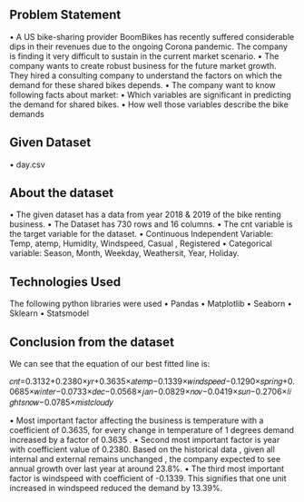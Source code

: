 ## Problem Statement
•	A US bike-sharing provider BoomBikes has recently suffered considerable dips in their revenues due to the ongoing Corona pandemic. The company is finding it very difficult to sustain in the current market scenario. 
•	The company wants to create robust business for the future market growth. They hired a consulting company to understand the factors on which the demand for these shared bikes depends.
•	The company want to know following facts about market:
•	Which variables are significant in predicting the demand for shared bikes.
•	How well those variables describe the bike demands


## Given Dataset
•	day.csv


## About the dataset
•	The given dataset has a data from year 2018 & 2019 of the bike renting business.
•	The Dataset has 730 rows and 16 columns.
•	The cnt variable is the target variable for the dataset.
•	Continuous Independent Variable: Temp, atemp, Humidity, Windspeed, Casual , Registered
•	Categorical variable: Season, Month, Weekday, Weathersit, Year, Holiday.


## Technologies Used
The following python libraries were used 
•	Pandas
•	Matplotlib
•	Seaborn
•	Sklearn
•	Statsmodel



## Conclusion from the dataset
We can see that the equation of our best fitted line is:

𝑐𝑛𝑡=0.3132+0.2380×𝑦𝑟+0.3635×𝑎𝑡𝑒𝑚𝑝−0.1339×𝑤𝑖𝑛𝑑𝑠𝑝𝑒𝑒𝑑−0.1290×𝑠𝑝𝑟𝑖𝑛𝑔+0.0685×𝑤𝑖𝑛𝑡𝑒𝑟−0.0733×𝑑𝑒𝑐−0.0568×𝑗𝑎𝑛−0.0829×𝑛𝑜𝑣−0.0419×𝑠𝑢𝑛−0.2706×𝑙𝑖𝑔ℎ𝑡𝑠𝑛𝑜𝑤−0.0785×𝑚𝑖𝑠𝑡𝑐𝑙𝑜𝑢𝑑𝑦
 
•	Most important factor affecting the business is temperature with a coefficient of 0.3635, for every change in temperature of 1 degrees demand increased by a factor of 0.3635 .
•	Second most important factor is year with coefficient value of 0.2380. Based on the historical data , given all internal and external remains unchanged , the company expected to see annual growth over  last year at around 23.8%.
•	The third most important factor  is windspeed with coefficient of -0.1339. This signifies that one unit increased in windspeed reduced the demand by 13.39%.

